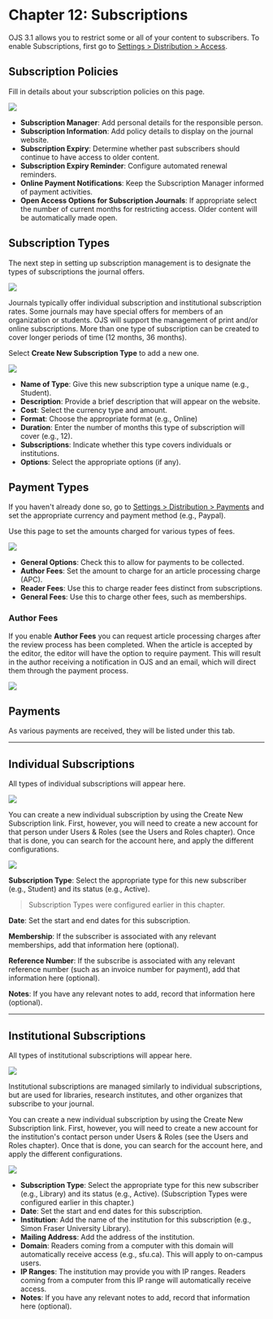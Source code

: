 # Chapter 12: Subscriptions

OJS 3.1 allows you to restrict some or all of your content to subscribers. To enable Subscriptions, first go to [Settings &gt; Distribution &gt; Access](./distribution_settings.md).

## Subscription Policies

Fill in details about your subscription policies on this page.

![](./assets/learning-ojs3.1-jm-subscriptions-policies.PNG)

- **Subscription Manager**: Add personal details for the responsible person.
- **Subscription Information**: Add policy details to display on the journal website.
- **Subscription Expiry**: Determine whether past subscribers should continue to have access to older content.
- **Subscription Expiry Reminder**: Configure automated renewal reminders.
- **Online Payment Notifications**: Keep the Subscription Manager informed of payment activities.
- **Open Access Options for Subscription Journals**: If appropriate select the number of current months for restricting access. Older content will be automatically made open.

## Subscription Types

The next step in setting up subscription management is to designate the types of subscriptions the journal offers.

![](./assets/learning-ojs3.1-jm-subscriptions-types.PNG)

Journals typically offer individual subscription and institutional subscription rates. Some journals may have special offers for members of an organization or students. OJS will support the management of print and/or online subscriptions. More than one type of subscription can be created to cover longer periods of time \(12 months, 36 months\).

Select **Create New Subscription Type** to add a new one.

![](./assets/learning-ojs3.1-jm-subscriptions-types-create.PNG)

- **Name of Type**: Give this new subscription type a unique name \(e.g., Student\).
- **Description**: Provide a brief description that will appear on the website.
- **Cost**: Select the currency type and amount.
- **Format**: Choose the appropriate format \(e.g., Online\)
- **Duration**: Enter the number of months this type of subscription will cover \(e.g., 12\).
- **Subscriptions**: Indicate whether this type covers individuals or institutions.
- **Options**: Select the appropriate options \(if any\).

## Payment Types

If you haven't already done so, go to [Settings &gt; Distribution &gt; Payments](./distribution_settings.md) and set the appropriate currency and payment method \(e.g., Paypal\).

Use this page to set the amounts charged for various types of fees.

![](./assets/learning-ojs3.1-jm-subscriptions-paytypes.PNG)

- **General Options**: Check this to allow for payments to be collected.
- **Author Fees**: Set the amount to charge for an article processing charge \(APC\).
- **Reader Fees**: Use this to charge reader fees distinct from subscriptions.
- **General Fees**: Use this to charge other fees, such as memberships.

### Author Fees

If you enable **Author Fees** you can request article processing charges after the review process has been completed. When the article is accepted by the editor, the editor will have the option to require payment. This will result in the author receiving a notification in OJS and an email, which will direct them through the payment process.

![](./assets/learning-ojs3.1-jm-subscriptions-authorfees.png)

## Payments

As various payments are received, they will be listed under this tab.

<hr />

## Individual Subscriptions

All types of individual subscriptions will appear here.

![](./assets/learning-ojs3.1-jm-subscriptions-indiv.PNG)

You can create a new individual subscription by using the Create New Subscription link. First, however, you will need to create a new account for that person under Users & Roles \(see the Users and Roles chapter\). Once that is done, you can search for the account here, and apply the different configurations.

![](./assets/learning-ojs3.1-jm-subscriptions-indiv-create.PNG)

**Subscription Type**: Select the appropriate type for this new subscriber \(e.g., Student\) and its status \(e.g., Active\).

> Subscription Types were configured earlier in this chapter.

**Date**: Set the start and end dates for this subscription.

**Membership**: If the subscriber is associated with any relevant memberships, add that information here \(optional\).

**Reference Number**: If the subscribe is associated with any relevant reference number \(such as an invoice number for payment\), add that information here \(optional\).

**Notes**: If you have any relevant notes to add, record that information here \(optional\).

<hr />

## Institutional Subscriptions

All types of institutional subscriptions will appear here.

![](./assets/learning-ojs3.1-jm-subscriptions-instit.PNG)

Institutional subscriptions are managed similarly to individual subscriptions, but are used for libraries, research institutes, and other organizes that subscribe to your journal.

You can create a new individual subscription by using the Create New Subscription link. First, however, you will need to create a new account for the institution's contact person under Users & Roles \(see the Users and Roles chapter\). Once that is done, you can search for the account here, and apply the different configurations.

![](./assets/learning-ojs3.1-jm-subscriptions-instit-create.PNG)

- **Subscription Type**: Select the appropriate type for this new subscriber \(e.g., Library\) and its status \(e.g., Active\). (Subscription Types were configured earlier in this chapter.)
- **Date**: Set the start and end dates for this subscription.
-  **Institution**: Add the name of the institution for this subscription \(e.g., Simon Fraser University Library\).
- **Mailing Address**: Add the address of the institution.
- **Domain**: Readers coming from a computer with this domain will automatically receive access \(e.g., sfu.ca\). This will apply to on-campus users.
- **IP Ranges**: The institution may provide you with IP ranges. Readers coming from a computer from this IP range will automatically receive access.
- **Notes**: If you have any relevant notes to add, record that information here \(optional\).
